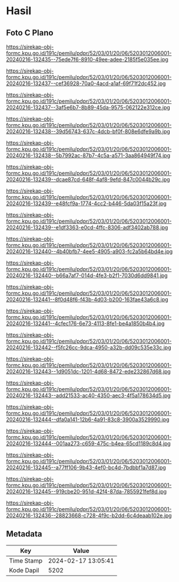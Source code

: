 # Hasil

## Foto C Plano

https://sirekap-obj-formc.kpu.go.id/191c/pemilu/pdpr/52/03/01/20/06/5203012006001-20240216-132435--75ede7f6-8910-49ee-adee-2185f5e035ee.jpg

https://sirekap-obj-formc.kpu.go.id/191c/pemilu/pdpr/52/03/01/20/06/5203012006001-20240216-132437--cef36928-70a0-4acd-a1af-69f71f2dc452.jpg

https://sirekap-obj-formc.kpu.go.id/191c/pemilu/pdpr/52/03/01/20/06/5203012006001-20240216-132437--3af5e6b7-8b89-45da-9575-062122e312ce.jpg

https://sirekap-obj-formc.kpu.go.id/191c/pemilu/pdpr/52/03/01/20/06/5203012006001-20240216-132438--39d56743-637c-4dcb-bf0f-808e6dfe9a9b.jpg

https://sirekap-obj-formc.kpu.go.id/191c/pemilu/pdpr/52/03/01/20/06/5203012006001-20240216-132438--5b7992ac-87b7-4c5a-a571-3aa864949f74.jpg

https://sirekap-obj-formc.kpu.go.id/191c/pemilu/pdpr/52/03/01/20/06/5203012006001-20240216-132439--dcae87cd-648f-4af8-9efd-847c0044b29c.jpg

https://sirekap-obj-formc.kpu.go.id/191c/pemilu/pdpr/52/03/01/20/06/5203012006001-20240216-132439--e48fcf9a-1774-4cc2-b446-5da03f15a23f.jpg

https://sirekap-obj-formc.kpu.go.id/191c/pemilu/pdpr/52/03/01/20/06/5203012006001-20240216-132439--e1df3363-e0cd-4ffc-8306-adf3402ab788.jpg

https://sirekap-obj-formc.kpu.go.id/191c/pemilu/pdpr/52/03/01/20/06/5203012006001-20240216-132440--4b40bfb7-4ee5-4905-a903-fc2a5b64bd4e.jpg

https://sirekap-obj-formc.kpu.go.id/191c/pemilu/pdpr/52/03/01/20/06/5203012006001-20240216-132440--b66a7af7-014d-4fe3-b2f1-7030d6dd9841.jpg

https://sirekap-obj-formc.kpu.go.id/191c/pemilu/pdpr/52/03/01/20/06/5203012006001-20240216-132441--8f0d48f6-f43b-4d03-b200-163fae43a6c8.jpg

https://sirekap-obj-formc.kpu.go.id/191c/pemilu/pdpr/52/03/01/20/06/5203012006001-20240216-132441--4cfec176-6e73-4113-8fe1-be4a1850b4b4.jpg

https://sirekap-obj-formc.kpu.go.id/191c/pemilu/pdpr/52/03/01/20/06/5203012006001-20240216-132442--f5fc26cc-9dca-4950-a32b-dd09c535e33c.jpg

https://sirekap-obj-formc.kpu.go.id/191c/pemilu/pdpr/52/03/01/20/06/5203012006001-20240216-132443--1d9051dc-1201-4d68-8472-ede232867d68.jpg

https://sirekap-obj-formc.kpu.go.id/191c/pemilu/pdpr/52/03/01/20/06/5203012006001-20240216-132443--add21533-ac40-4350-aec3-4f5a178634d5.jpg

https://sirekap-obj-formc.kpu.go.id/191c/pemilu/pdpr/52/03/01/20/06/5203012006001-20240216-132444--dfa0a141-12b6-4a91-83c8-3900a3529990.jpg

https://sirekap-obj-formc.kpu.go.id/191c/pemilu/pdpr/52/03/01/20/06/5203012006001-20240216-132444--001aa273-c659-475c-b4ea-65cd1189c8d4.jpg

https://sirekap-obj-formc.kpu.go.id/191c/pemilu/pdpr/52/03/01/20/06/5203012006001-20240216-132445--a77ff106-9b43-4ef0-bc4d-7bdbbf1a7d87.jpg

https://sirekap-obj-formc.kpu.go.id/191c/pemilu/pdpr/52/03/01/20/06/5203012006001-20240216-132445--919cbe20-951d-42f4-87da-7855921fef8d.jpg

https://sirekap-obj-formc.kpu.go.id/191c/pemilu/pdpr/52/03/01/20/06/5203012006001-20240216-132436--28823668-c728-4f9c-b2dd-6c4deaab102e.jpg


## Metadata

| Key        | Value               |
| ---------- | ------------------- |
| Time Stamp | 2024-02-17 13:05:41 |
| Kode Dapil | 5202                |



